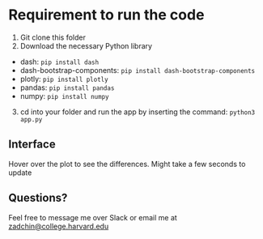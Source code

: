 # Requirement to run the code

1. Git clone this folder
2. Download the necessary Python library
- dash: `pip install dash`
- dash-bootstrap-components: `pip install dash-bootstrap-components`
- plotly: `pip install plotly`
- pandas: `pip install pandas`
- numpy: `pip install numpy`
3. cd into your folder and run the app by inserting the command: `python3 app.py`

## Interface

Hover over the plot to see the differences. Might take a few seconds to update

## Questions?

Feel free to message me over Slack or email me at zadchin@college.harvard.edu
